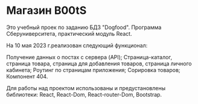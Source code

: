 # Магазин B00tS

Это учебный проек по заданию БДЗ "Dogfood".
Программа Сберуниверситета, практический модуль React.

На 10 мая 2023 г.реализован следующий функционал:

Получение данных о постах с сервера (API);
Страница-каталог, страница товара, страница для добавления товаров, страница личного кабинета;
Роутинг по страницам приложения;
Сорировка товаров;
Компонент 404.

Для работы над проектом использованы и предустановлены библиотеки:
React, React-Dom, React-router-Dom, Bootstrap.

